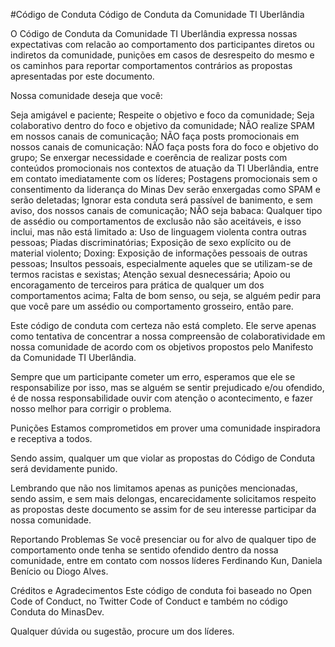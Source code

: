 #Código de Conduta
Código de Conduta da Comunidade TI Uberlândia

O Código de Conduta da Comunidade TI Uberlândia expressa nossas expectativas com relacão ao comportamento dos participantes diretos ou indiretos da comunidade, punições em casos de desrespeito do mesmo e os caminhos para reportar comportamentos contrários as propostas apresentadas por este documento.

Nossa comunidade deseja que você:

Seja amigável e paciente;
Respeite o objetivo e foco da comunidade;
Seja colaborativo dentro do foco e objetivo da comunidade;
NÃO realize SPAM em nossos canais de comunicação;
NÃO faça posts promocionais em nossos canais de comunicação:
NÃO faça posts fora do foco e objetivo do grupo;
Se enxergar necessidade e coerência de realizar posts com conteúdos promocionais nos contextos de atuação da TI Uberlândia, entre em contato imediatamente com os líderes;
Postagens promocionais sem o consentimento da liderança do Minas Dev serão enxergadas como SPAM e serão deletadas;
Ignorar esta conduta será passível de banimento, e sem aviso, dos nossos canais de comunicação;
NÃO seja babaca: Qualquer tipo de assédio ou comportamentos de exclusão não são aceitáveis, e isso inclui, mas não está limitado a:
	Uso de linguagem violenta contra outras pessoas;
	Piadas discriminatórias;
	Exposição de sexo explícito ou de material violento;
	Doxing: Exposição de informações pessoais de outras pessoas;
	Insultos pessoais, especialmente aqueles que se utilizam-se de termos racistas e sexistas;
	Atenção sexual desnecessária;
	Apoio ou encoragamento de terceiros para prática de qualquer um dos comportamentos acima;
	Falta de bom senso, ou seja, se alguém pedir para que você pare um assédio ou comportamento grosseiro, então pare.

Este código de conduta com certeza não está completo. Ele serve apenas como tentativa de concentrar a nossa compreensão de colaboratividade em nossa comunidade de acordo com os objetivos propostos pelo Manifesto da Comunidade TI Uberlândia.

Sempre que um participante cometer um erro, esperamos que ele se responsabilize por isso, mas se alguém se sentir prejudicado e/ou ofendido, é de nossa responsabilidade ouvir com atenção o acontecimento, e fazer nosso melhor para corrigir o problema.

Punições
Estamos comprometidos em prover uma comunidade inspiradora e receptiva a todos.

Sendo assim, qualquer um que violar as propostas do Código de Conduta será devidamente punido.

Lembrando que não nos limitamos apenas as punições mencionadas, sendo assim, e sem mais delongas, encarecidamente solicitamos respeito as propostas deste documento se assim for de seu interesse participar da nossa comunidade.

Reportando Problemas
Se você presenciar ou for alvo de qualquer tipo de comportamento onde tenha se sentido ofendido dentro da nossa comunidade, entre em contato com nossos líderes Ferdinando Kun, Daniela Benício ou Diogo Alves.

Créditos e Agradecimentos
Este código de conduta foi baseado no Open Code of Conduct, no Twitter Code of Conduct e também no código Conduta do MinasDev.

Qualquer dúvida ou sugestão, procure um dos líderes.
